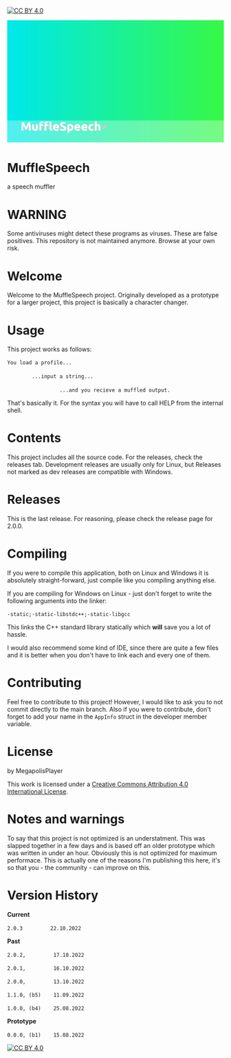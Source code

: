 [![CC BY 4.0][cc-by-shield]][cc-by]

![MuffleSpeech Background](https://raw.githubusercontent.com/MegapolisPlayer/MuffleSpeech/main/background1MS.png)

# MuffleSpeech
a speech muffler

# WARNING
Some antiviruses might detect these programs as viruses. These are false positives.
This repository is not maintained anymore. Browse at your own risk.

# Welcome
Welcome to the MuffleSpeech project.
Originally developed as a prototype for a larger project, this project is basically a character changer.

# Usage
This project works as follows:

    You load a profile...

            ...input a string...
           
                     ...and you recieve a muffled output.
                    
That's basically it. For the syntax you will have to call HELP from the internal shell.

# Contents
This project includes all the source code. For the releases, check the releases tab. Development releases are usually only for Linux, but Releases not marked as dev releases are compatible with Windows.

# Releases
This is the last release. For reasoning, please check the release page for 2.0.0.

# Compiling
If you were to compile this application, both on Linux and Windows it is absolutely straight-forward, just compile like you compiling anything else.

If you are compiling for Windows on Linux - just don't forget to write the following arguments into the linker:

    -static;-static-libstdc++;-static-libgcc
    
This links the C++ standard library statically which **will** save you a lot of hassle.

I would also recommend some kind of IDE, since there are quite a few files and it is better when you don't have to link each and every one of them.

# Contributing
Feel free to contribute to this project! However, I would like to ask you to not commit directly to the main branch. Also if you were to contribute, don't forget to add your name in the `AppInfo` struct in the developer member variable.

# License
by MegapolisPlayer

This work is licensed under a
[Creative Commons Attribution 4.0 International License][cc-by].

# Notes and warnings
To say that this project is not optimized is an understatment. This was slapped together in a few days and is based off an older prototype which was written in under an hour. Obviously this is not optimized for maximum performace. This is actually one of the reasons I'm publishing this here, it's so that you - the community - can improve on this.

# Version History

**Current** 

`2.0.3         22.10.2022`

**Past** 

`2.0.2,         17.10.2022`

`2.0.1,         16.10.2022`
 
`2.0.0,         13.10.2022`

`1.1.0, (b5)    11.09.2022`

`1.0.0, (b4)    25.08.2022`
 
**Prototype**
 
`0.0.0, (b1)    15.08.2022`

[![CC BY 4.0][cc-by-image]][cc-by]

[cc-by]: http://creativecommons.org/licenses/by/4.0/
[cc-by-image]: https://i.creativecommons.org/l/by/4.0/88x31.png
[cc-by-shield]: https://img.shields.io/badge/License-CC%20BY%204.0-lightgrey.svg
